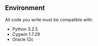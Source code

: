 ## Environment
All code you write must be compatible with:
- Python 3.2.5
- Cygwin 1.7.29
- Oracle 12c
